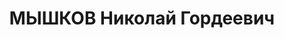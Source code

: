 ---
title: МЫШКОВ Николай Гордеевич
description: "Род. в 1894, Луганск, украинец, обр.: низшее, член ВКП(б). Проживал:\
  \ Москва, Ананьевский пер., д. 5, кв. 14. Зам. наркома легкой промышленности СССР.\
  \ \n  Арестован 03.10.1937. Обв. в терроризме и к.-р. деятельности. Приговор: ВК\
  \ ВС СССР, 26.11.1937 – ВМН. Расстрелян 26.11.1937, г.Москва. \n  Реабилитирован\
  \ ВК ВС СССР 24.12.1955"
---